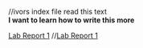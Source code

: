 //ivors index file
read this text  
**I want to learn how to write this more**

[Lab Report 1](lab-report-1-week-0.html)
//[Lab Report 1](https://<your-username>.github.io/<your-lab-reports-repo>/lab-report-1-week-0.html)